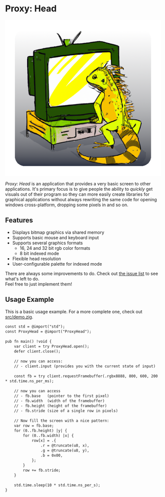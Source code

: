 # Proxy: Head

![app logo](design/logo.png)

_Proxy: Head_ is an application that provides a very basic screen to other applications. It's primary focus is to give
people the ability to _quickly_ get visuals out of their program so they can more easily create libraries for graphical
applications without always rewriting the same code for opening windows cross-platform, dropping some pixels in and so on.

## Features

- Displays bitmap graphics via shared memory
- Supports basic mouse and keyboard input
- Supports several graphics formats
  - 16, 24 and 32 bit rgb color formats
  - 8 bit indexed mode
- Flexible head resolution
- User-configurable palette for indexed mode

There are always some improvements to do. Check out [the issue list](https://github.com/MasterQ32/proxy-head/labels/enhancement) to see what's left to do.  
Feel free to just implement them!

## Usage Example

This is a basic usage example. For a more complete one, check out [src/demo.zig](src/demo.zig).

```zig
const std = @import("std");
const ProxyHead = @import("ProxyHead");

pub fn main() !void {
    var client = try ProxyHead.open();
    defer client.close();

    // now you can access:
    // - client.input (provides you with the current state of input)

    const fb = try client.requestFramebuffer(.rgbx8888, 800, 600, 200 * std.time.ns_per_ms);

    // now you can access
    // - fb.base   (pointer to the first pixel)
    // - fb.width  (width of the framebuffer)
    // - fb.height (height of the framebuffer)
    // - fb.stride (size of a single row in pixels)

    // Now fill the screen with a nice pattern:
    var row = fb.base;
    for (0..fb.height) |y| {
        for (0..fb.width) |x| {
            row[x] = .{
                .r = @truncate(u8, x),
                .g = @truncate(u8, y),
                .b = 0x00,
            };
        }
        row += fb.stride;
    }

    std.time.sleep(10 * std.time.ns_per_s);
}
```
